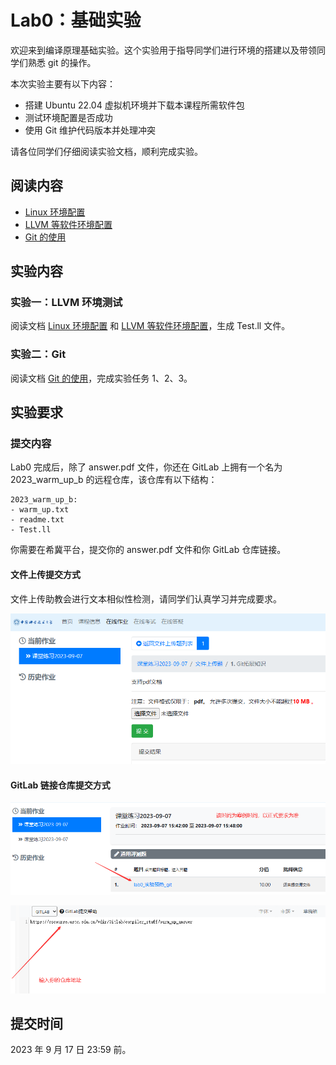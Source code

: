 # Lab0：基础实验

欢迎来到编译原理基础实验。这个实验用于指导同学们进行环境的搭建以及带领同学们熟悉 git 的操作。

本次实验主要有以下内容：

- 搭建 Ubuntu 22.04 虚拟机环境并下载本课程所需软件包
- 测试环境配置是否成功
- 使用 Git 维护代码版本并处理冲突

请各位同学们仔细阅读实验文档，顺利完成实验。

## 阅读内容

- [Linux 环境配置](linux.md)
- [LLVM 等软件环境配置](software.md)
- [Git 的使用](git.md)

## 实验内容

### 实验一：LLVM 环境测试

阅读文档 [Linux 环境配置](linux.md) 和 [LLVM 等软件环境配置](software.md)，生成 Test.ll 文件。

### 实验二：Git

阅读文档 [Git 的使用](git.md)，完成实验任务 1、2、3。

## 实验要求

### 提交内容

Lab0 完成后，除了 answer.pdf 文件，你还在 GitLab 上拥有一个名为 2023_warm_up_b 的远程仓库，该仓库有以下结构：

```shell
2023_warm_up_b:
- warm_up.txt
- readme.txt
- Test.ll
```

你需要在希冀平台，提交你的 answer.pdf 文件和你 GitLab 仓库链接。

#### 文件上传提交方式

文件上传助教会进行文本相似性检测，请同学们认真学习并完成要求。

![Alt text](photos/image.png)

#### GitLab 链接仓库提交方式

![Alt text](photos/image-1.png)

![Alt text](photos/image-2.png)

## 提交时间

2023 年 9 月 17 日 23:59 前。
